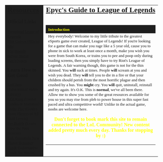 <body topmargin="0" leftmargin="0" marginheight="0" marginwidth="0">
<center>
  <table width="100%" border="0" cellspacing="2" cellpadding="1">
    <tbody>
      <tr>
	    <td width=25% valign="top" bgcolor="#1E1E1E"><font face="tahoma" size="5"><u><strong>Resources</strong></u></font>
		    <p><font face=tahoma size=3><strong>Official Links</strong></font></p>
			  <font face=tahoma size=2>
			  <a href="https://signup.na.leagueoflegends.com/en/signup/redownload" target="new">Download Leage of Legends</a><br>
			  <a href="http://www.riotgames.com/" target="new">Riot Games Official Site</a><br>
			  <a href="http://boards.na.leagueoflegends.com/en/" target="new">The Boards</a><br>
			  <a href="http://status.leagueoflegends.com/" target="new">Server Status</a><br>
	    <a href="http://euw.leagueoflegends.com/en/news/game-updates/patch" target="new">Patch Notes</a>
   		  <p><font face=tahoma size=3><strong>Learn How to Get Good</strong></font></p>
       		<font face=tahoma size=2>
			  <a href="http://www.lolclass.com/" target="new">LolClass</a> (Educational Video Library)<br>
			  <a href="http://www.riotgames.com/" target="new">LOLKing</a> (Useful Guides & Statistics)<br>
			  <a href="http://www.mobafire.com/" target="new">Moba Fire</a> (Guides From Players of All Skill Levels)<br>
			  <a href="http://www.probuilds.net/" target="new">Pro Builds</a> (Learn How the Pros Itemize)
			  <br>
	      <a href="http://www.mobafire.com/league-of-legends/build/lol-essentials-league-of-legends-new-player-beginner-guide-371292" target="new">LoL Essentials New Player/Beginner Guide</a> (Informative Guide for Noobs)
   		</td>
        <td width=75% valign="top"><center>
          <font face="tahoma" size="5"><strong><u>Epyc's Guide to League of Legends</u></strong></font><br>
          <br>
        </center>
          <table width="100%" border="0" cellspacing="1" cellpadding="1">
            <tbody>
              <tr>
				  <td bgcolor="#1e1e1e"><font face="tahoma" size="2" color="yellow"><strong>Introduction</strong></font> <font face="tahoma" size="1">Thursday, February 23, 2017 @ 0217 hrs CST</font></td>
              </tr>
              <tr>
                <td><font face="tahoma" size="2">Hey everybody! Welcome to my little tribute to the greatest eSports game ever created, League of Legends! If you're looking for a game that can make you rage like a 5 year old, cause you to phone in sick to work at least once a month, make you wish you were from South Korea, or trains you to pee and poop only during loading screens, then you simply have to try Riot's League of Legends. A fair warning though, this game is not for the thin skinned. You <strong>will</strong> suck at times. People <strong>will</strong> scream at you and wish you dead. They <strong>will</strong> tell you to die in a fire or that your children should perish from the most horrific plague and then crushed by a bus. You <strong>might</strong> cry. You <strong>will</strong> quit, uninstall,  reinstall and try again. It's O.K. This is <strong>normal</strong>, we've all been there. Allow me to show you some of the great resources available for you so you may rise from  pleb to power house in this super fast paced and ultra competitive world! Unlike in the actual game, noobs are welcome here.</font>
                <p style="text-align: center; font-weight: bold;"><font face="tahoma" size="3" color=yellow>Don't forget to book mark this site to remain connected to the LoL Community! New content added pretty much every day. Thanks for stopping by :)</font></p></td>
              </tr>
            </tbody>
        </table></td>
      </tr>
    </tbody>
  </table>
  <p>&nbsp;</p>
  <p>&nbsp;</p>
</center>
</body>
</html>
